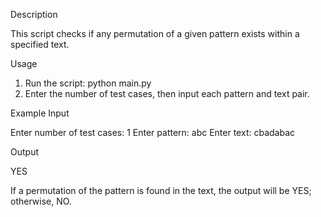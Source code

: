 Description

This script checks if any permutation of a given pattern exists within a specified text.

Usage

1. Run the script:
python main.py
2. Enter the number of test cases, then input each pattern and text pair.

Example
Input

Enter number of test cases: 1
Enter pattern: abc
Enter text: cbadabac

Output

YES

If a permutation of the pattern is found in the text, the output will be YES; otherwise, NO.
